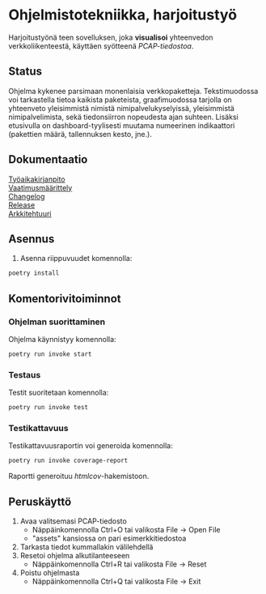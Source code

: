 # Ohjelmistotekniikka, harjoitustyö
Harjoitustyönä teen sovelluksen, joka **visualisoi** yhteenvedon verkkoliikenteestä, käyttäen syötteenä _PCAP-tiedostoa_.

## Status
Ohjelma kykenee parsimaan monenlaisia verkkopaketteja. Tekstimuodossa voi tarkastella tietoa kaikista paketeista,
graafimuodossa tarjolla on yhteenveto yleisimmistä nimistä nimipalvelukyselyissä, yleisimmistä nimipalvelimista,
sekä tiedonsiirron nopeudesta ajan suhteen. Lisäksi etusivulla on dashboard-tyylisesti muutama numeerinen
indikaattori (pakettien määrä, tallennuksen kesto, jne.).

## Dokumentaatio
[Työaikakirjanpito](dokumentaatio/tuntikirjanpito.md)  
[Vaatimusmäärittely](dokumentaatio/vaatimusmaarittely.md)  
[Changelog](dokumentaatio/changelog.md)  
[Release](https://github.com/villesalmela/ot-harjoitustyo/releases/tag/Viikko5)  
[Arkkitehtuuri](dokumentaatio/arkkitehtuuri.md)


## Asennus
1. Asenna riippuvuudet komennolla:
```bash
poetry install
```

## Komentorivitoiminnot
### Ohjelman suorittaminen
Ohjelma käynnistyy komennolla:
```bash
poetry run invoke start
```

### Testaus
Testit suoritetaan komennolla:
```bash
poetry run invoke test
```

### Testikattavuus
Testikattavuusraportin voi generoida komennolla:
```bash
poetry run invoke coverage-report
```
Raportti generoituu _htmlcov_-hakemistoon.

## Peruskäyttö
1. Avaa valitsemasi PCAP-tiedosto
    - Näppäinkomennolla Ctrl+O tai valikosta File -> Open File
    - "assets" kansiossa on pari esimerkkitiedostoa
2. Tarkasta tiedot kummallakin välilehdellä
3. Resetoi ohjelma alkutilanteeseen
    - Näppäinkomennolla Ctrl+R tai valikosta File -> Reset
4. Poistu ohjelmasta
    - Näppäinkomennolla Ctrl+Q tai valikosta File -> Exit